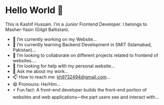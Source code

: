# Hello World 👋
This is Kashif Hussain.
I'm a Junior Frontend Developer.
I belongs to Masher-Yasin (Gilgit Baltistan).
<!--
**kashifjanwali/kashifjanwali** is a ✨ _special_ ✨ repository because its `README.md` (this file) appears on your GitHub profile.
Here are some ideas to get you started: -->
- 🔭 I’m currently working on my Website...
- 🌱 I’m currently learning Backend Development in SMIT (Islamabad, Pakistan)...
- 👯 I’m looking to collaborate on different projects related to frontend of websites....
- 🤔 I’m looking for help with my personal website...
- 💬 Ask me about my work...
- 📫 How to reach me: kh9732494@gmail.com...
- 😄 Pronouns: He/Him...
- ⚡ Fun fact: A front-end developer builds the front-end portion of websites and web applications—the part users see and interact with...
